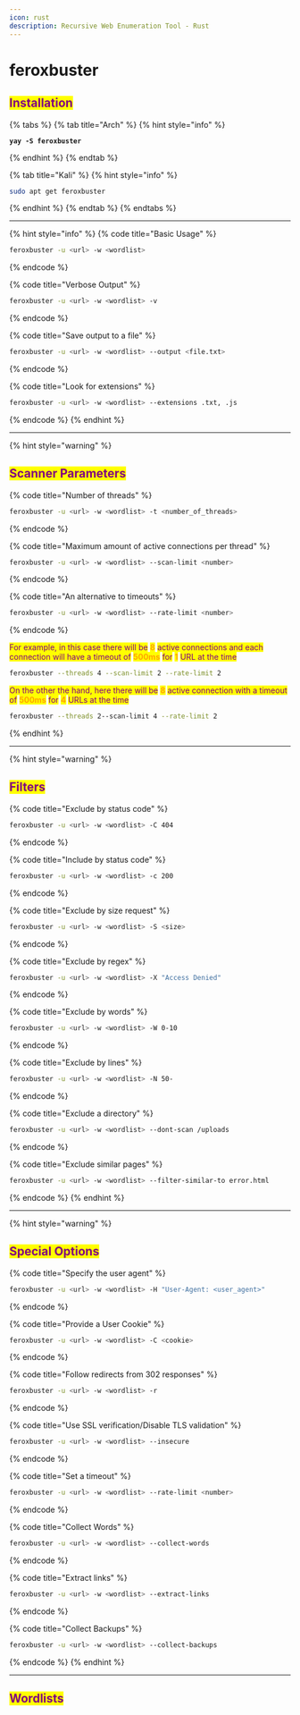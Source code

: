 ```yaml
---
icon: rust
description: Recursive Web Enumeration Tool - Rust
---
```


# feroxbuster

## <mark style="color:purple;">Installation</mark>

{% tabs %}
{% tab title="Arch" %}
{% hint style="info" %}
<pre class="language-sh" data-title="AUR repo" data-full-width="false"><code class="lang-sh"><strong>yay -S feroxbuster
</strong></code></pre>
{% endhint %}
{% endtab %}

{% tab title="Kali" %}
{% hint style="info" %}
```sh
sudo apt get feroxbuster
```
{% endhint %}
{% endtab %}
{% endtabs %}

***

{% hint style="info" %}
{% code title="Basic Usage" %}
```sh
feroxbuster -u <url> -w <wordlist>
```
{% endcode %}

{% code title="Verbose Output" %}
```sh
feroxbuster -u <url> -w <wordlist> -v
```
{% endcode %}

{% code title="Save output to a file" %}
```sh
feroxbuster -u <url> -w <wordlist> --output <file.txt>
```
{% endcode %}

{% code title="Look for extensions" %}
```bash
feroxbuster -u <url> -w <wordlist> --extensions .txt, .js
```
{% endcode %}
{% endhint %}

***

{% hint style="warning" %}
## <mark style="color:purple;">Scanner Parameters</mark>

{% code title="Number of threads" %}
```sh
feroxbuster -u <url> -w <wordlist> -t <number_of_threads>
```
{% endcode %}

{% code title="Maximum amount of active connections per thread" %}
```sh
feroxbuster -u <url> -w <wordlist> --scan-limit <number>
```
{% endcode %}

{% code title="An alternative to timeouts" %}
```sh
feroxbuster -u <url> -w <wordlist> --rate-limit <number>
```
{% endcode %}

<mark style="color:purple;">For example, in this case there will be</mark> <mark style="color:orange;">**8**</mark> <mark style="color:purple;">active connections and each connection will have a timeout of</mark> <mark style="color:orange;">**500ms**</mark> <mark style="color:purple;">for</mark> <mark style="color:orange;">**1**</mark> <mark style="color:purple;">URL at the time</mark>

```sh
feroxbuster --threads 4 --scan-limit 2 --rate-limit 2
```

<mark style="color:purple;">On the other the hand, here there will be</mark> <mark style="color:orange;">**8**</mark> <mark style="color:purple;">active connection with a timeout of</mark> <mark style="color:orange;">**500ms**</mark> <mark style="color:purple;">for</mark> <mark style="color:orange;">**4**</mark> <mark style="color:purple;">URLs at the time</mark>

```sh
feroxbuster --threads 2--scan-limit 4 --rate-limit 2
```
{% endhint %}

***

{% hint style="warning" %}
## <mark style="color:purple;">Filters</mark>

{% code title="Exclude by status code" %}
```sh
feroxbuster -u <url> -w <wordlist> -C 404
```
{% endcode %}

{% code title="Include by status code" %}
```bash
feroxbuster -u <url> -w <wordlist> -c 200
```
{% endcode %}

{% code title="Exclude by size request" %}
```sh
feroxbuster -u <url> -w <wordlist> -S <size>
```
{% endcode %}

{% code title="Exclude by regex" %}
```bash
feroxbuster -u <url> -w <wordlist> -X "Access Denied"
```
{% endcode %}

{% code title="Exclude by words" %}
```bash
feroxbuster -u <url> -w <wordlist> -W 0-10
```
{% endcode %}

{% code title="Exclude by lines" %}
```bash
feroxbuster -u <url> -w <wordlist> -N 50-
```
{% endcode %}

{% code title="Exclude a directory" %}
```bash
feroxbuster -u <url> -w <wordlist> --dont-scan /uploads
```
{% endcode %}

{% code title="Exclude similar pages" %}
```bash
feroxbuster -u <url> -w <wordlist> --filter-similar-to error.html
```
{% endcode %}
{% endhint %}

***

{% hint style="warning" %}
## <mark style="color:purple;">Special Options</mark>

{% code title="Specify the user agent" %}
```sh
feroxbuster -u <url> -w <wordlist> -H "User-Agent: <user_agent>"
```
{% endcode %}

{% code title="Provide a User Cookie" %}
```bash
feroxbuster -u <url> -w <wordlist> -C <cookie>
```
{% endcode %}

{% code title="Follow redirects from 302 responses" %}
```sh
feroxbuster -u <url> -w <wordlist> -r
```
{% endcode %}

{% code title="Use SSL verification/Disable TLS validation" %}
```sh
feroxbuster -u <url> -w <wordlist> --insecure
```
{% endcode %}

{% code title="Set a timeout" %}
```sh
feroxbuster -u <url> -w <wordlist> --rate-limit <number>
```
{% endcode %}

{% code title="Collect Words" %}
```sh
feroxbuster -u <url> -w <wordlist> --collect-words
```
{% endcode %}

{% code title="Extract links" %}
```bash
feroxbuster -u <url> -w <wordlist> --extract-links
```
{% endcode %}

{% code title="Collect Backups" %}
```sh
feroxbuster -u <url> -w <wordlist> --collect-backups
```
{% endcode %}
{% endhint %}

***

## <mark style="color:purple;">Wordlists</mark>
